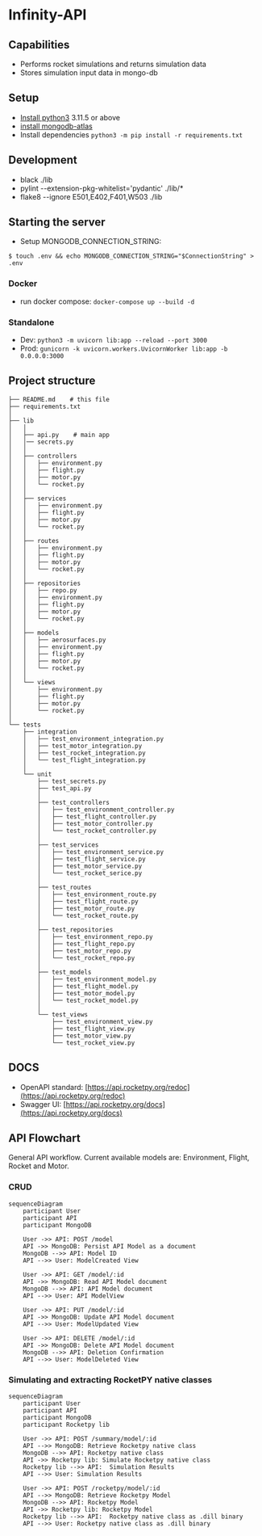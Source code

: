 # Infinity-API

## Capabilities
- Performs rocket simulations and returns simulation data
- Stores simulation input data in mongo-db

## Setup
- [Install python3](https://www.python.org/downloads/) 3.11.5 or above
- [install mongodb-atlas](https://www.mongodb.com/try/download/community)
- Install dependencies `python3 -m pip install -r requirements.txt`

## Development
- black ./lib
- pylint --extension-pkg-whitelist='pydantic' ./lib/*
- flake8 --ignore E501,E402,F401,W503 ./lib

## Starting the server
- Setup MONGODB_CONNECTION_STRING:
```
$ touch .env && echo MONGODB_CONNECTION_STRING="$ConnectionString" > .env
```

### Docker
- run docker compose: `docker-compose up --build -d`

### Standalone 
- Dev: `python3 -m uvicorn lib:app --reload --port 3000`
- Prod: `gunicorn -k uvicorn.workers.UvicornWorker lib:app -b 0.0.0.0:3000`

## Project structure
```
├── README.md    # this file
├── requirements.txt
│   
├── lib
│   │   
│   ├── api.py    # main app
│   │── secrets.py
│   │   
│   ├── controllers
│   │   ├── environment.py
│   │   ├── flight.py
│   │   ├── motor.py
│   │   └── rocket.py
│   │   
│   ├── services 
│   │   ├── environment.py
│   │   ├── flight.py
│   │   ├── motor.py
│   │   └── rocket.py
│   │   
│   ├── routes 
│   │   ├── environment.py
│   │   ├── flight.py
│   │   ├── motor.py
│   │   └── rocket.py
│   │   
│   ├── repositories
│   │   ├── repo.py
│   │   ├── environment.py
│   │   ├── flight.py
│   │   ├── motor.py
│   │   └── rocket.py
│   │   
│   ├── models
│   │   ├── aerosurfaces.py
│   │   ├── environment.py
│   │   ├── flight.py
│   │   ├── motor.py
│   │   └── rocket.py
│   │   
│   └── views
│       ├── environment.py
│       ├── flight.py
│       ├── motor.py
│       └── rocket.py
│   
└── tests
    ├── integration 
    │   ├── test_environment_integration.py
    │   ├── test_motor_integration.py
    │   ├── test_rocket_integration.py
    │   └── test_flight_integration.py
    │   
    └── unit
        ├── test_secrets.py
        ├── test_api.py
        │   
        ├── test_controllers
        │   ├── test_environment_controller.py
        │   ├── test_flight_controller.py
        │   ├── test_motor_controller.py
        │   └── test_rocket_controller.py
        │   
        ├── test_services
        │   ├── test_environment_service.py
        │   ├── test_flight_service.py
        │   ├── test_motor_service.py
        │   └── test_rocket_serice.py
        │
        ├── test_routes
        │   ├── test_environment_route.py
        │   ├── test_flight_route.py
        │   ├── test_motor_route.py
        │   └── test_rocket_route.py
        │
        ├── test_repositories
        │   ├── test_environment_repo.py
        │   ├── test_flight_repo.py
        │   ├── test_motor_repo.py
        │   └── test_rocket_repo.py
        │
        ├── test_models
        │   ├── test_environment_model.py
        │   ├── test_flight_model.py
        │   ├── test_motor_model.py
        │   └── test_rocket_model.py
        │   
        └── test_views
            ├── test_environment_view.py
            ├── test_flight_view.py
            ├── test_motor_view.py
            └── test_rocket_view.py
```

## DOCS
- OpenAPI standard: [https://api.rocketpy.org/redoc](https://api.rocketpy.org/redoc)
- Swagger UI: [https://api.rocketpy.org/docs](https://api.rocketpy.org/docs)

## API Flowchart
General API workflow. Current available models are: Environment, Flight, Rocket and Motor.

### CRUD
```mermaid
sequenceDiagram
    participant User
    participant API
    participant MongoDB

    User ->> API: POST /model    
    API ->> MongoDB: Persist API Model as a document
    MongoDB -->> API: Model ID
    API -->> User: ModelCreated View

    User ->> API: GET /model/:id
    API ->> MongoDB: Read API Model document
    MongoDB -->> API: API Model document
    API -->> User: API ModelView

    User ->> API: PUT /model/:id
    API ->> MongoDB: Update API Model document
    API -->> User: ModelUpdated View

    User ->> API: DELETE /model/:id
    API ->> MongoDB: Delete API Model document
    MongoDB -->> API: Deletion Confirmation
    API -->> User: ModelDeleted View

```

### Simulating and extracting RocketPY native classes
```mermaid
sequenceDiagram
    participant User
    participant API
    participant MongoDB
    participant Rocketpy lib

    User ->> API: POST /summary/model/:id
    API -->> MongoDB: Retrieve Rocketpy native class
    MongoDB -->> API: Rocketpy native class
    API ->> Rocketpy lib: Simulate Rocketpy native class
    Rocketpy lib -->> API:  Simulation Results
    API -->> User: Simulation Results

    User ->> API: POST /rocketpy/model/:id
    API -->> MongoDB: Retrieve Rocketpy Model
    MongoDB -->> API: Rocketpy Model
    API ->> Rocketpy lib: Rocketpy Model
    Rocketpy lib -->> API:  Rocketpy native class as .dill binary
    API -->> User: Rocketpy native class as .dill binary
```

